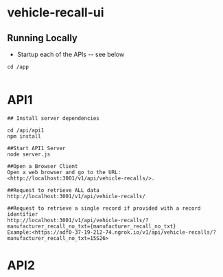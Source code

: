 # vehicle-recall-ui

## Running Locally

- Startup each of the APIs -- see below

```
cd /app


```

# API1

```
## Install server dependencies

cd /api/api1
npm install

##Start API1 Server
node server.js

##Open a Browser Client
Open a web browser and go to the URL:<http://localhost:3001/v1/api/vehicle-recalls/>.

##Request to retrieve ALL data 
http://localhost:3001/v1/api/vehicle-recalls/

##Request to retrieve a single record if provided with a record identifier
http://localhost:3001/v1/api/vehicle-recalls/?manufacturer_recall_no_txt={manufacturer_recall_no_txt}
Example:<https://adf0-37-19-212-74.ngrok.io/v1/api/vehicle-recalls/?manufacturer_recall_no_txt=15S26>

```

# API2
